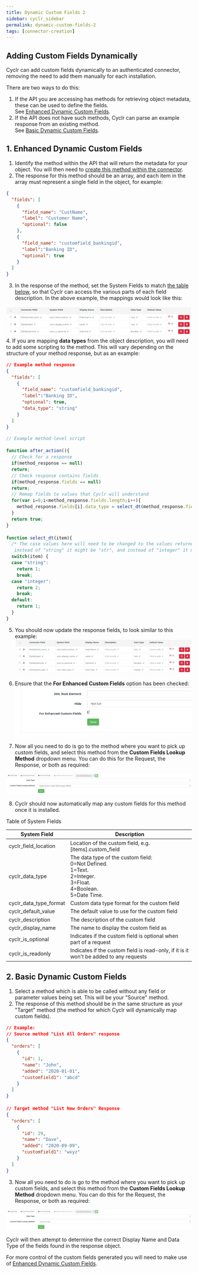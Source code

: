 ```yaml
---
title: Dynamic Custom Fields 2
sidebar: cyclr_sidebar
permalink: dynamic-custom-fields-2
tags: [connector-creation]
---
```


Adding Custom Fields Dynamically
----------------------------------

Cyclr can add custom fields dynamically to an authenticated connector, removing the need to add them manually for each installation.

There are two ways to do this:

1. If the API you are accessing has methods for retrieving object metadata, these can be used to define the fields.  <br>See [Enhanced Dynamic Custom Fields](#Enhanced).
2. If the API does not have such methods, Cyclr can parse an example response from an existing method. <br>See [Basic Dynamic Custom Fields](#Basic).

<a name="Enhanced">1. Enhanced Dynamic Custom Fields</a>
----------------------
1. Identify the method within the API that will return the metadata for your object.  You will then need to [create this method within the connector](./connector-methods).
2. The response for this method should be an array, and each item in the array must represent a single field in the object, for example:
```json
{
  "fields": [
    {
      "field_name": "CustName",
      "label": "Customer Name",
      "optional": false
    },
    {
      "field_name": "customfield_bankingid",
      "label":"Banking ID",
      "optional": true
    }
  ]
}
```
3. In the response of the method, set the System Fields to match [the table below](#systemfields), so that Cyclr can access the various parts of each field description.  In the above example, the mappings would look like this:

![](./images/basic-mappings.png)
4. If you are mapping **data types** from the object description, you will need to add some scripting to the method.  This will vary depending on the structure of your method response, but as an example:
```json
// Example method response
{
  "fields": [
    {
      "field_name": "customfield_bankingid",
      "label":"Banking ID",
      "optional": true,
      "data_type": "string"
    }
  ]
}
```

```javascript
// Example method-level script

function after_action(){
  // Check for a response
  if(method_response == null)
  return;
  // Check response contains fields
  if(method_response.fields == null)
  return;
  // Remap fields to values that Cyclr will understand
  for(var i=0;i<method_response.fields.length;i++){
    method_response.fields[i].data_type = select_dt(method_response.fields[i].data_type);
  }
  return true;
}

function select_dt(item){
  /* The case values here will need to be changed to the values returned by your method, so
   instead of "string" it might be "str", and instead of "integer" it might be "int32".*/
  switch(item) {
  case "string":
    return 1;
    break;
  case "integer":
    return 2;
    break;
  default:
    return 1;
  }
}
```

5. You should now update the response fields, to look similar to this example:
![](./images/basic-mappings-with-dt.png)

6. Ensure that the **For Enhanced Custom Fields** option has been checked:
![](./images/for-enhanced-custom-fields.png)

7. Now all you need to do is go to the method where you want to pick up custom fields, and select this method from the **Custom Fields Lookup Method** dropdown menu.  You can do this for the Request, the Response, or both as required:

![](./images/dynamic_custom_fields_image_2.png)

8. Cyclr should now automatically map any custom fields for this method once it is installed.

<a name="systemfields">Table of System Fields</a>

System Field | Description
--- | ---
cyclr_field_location | Location of the custom field, e.g. [items].custom_field
cyclr_data_type | The data type of the custom field:<br>0=Not Defined. <br>1=Text.<br>2=Integer.<br>3=Float.<br>4=Boolean.<br>5=Date Time.
cyclr_data_type_format | Custom data type format for the custom field
cyclr_default_value | The default value to use for the custom field
cyclr_description | The description of the custom field
cyclr_display_name | The name to display the custom field as
cyclr_is_optional | Indicates if the custom field is optional when part of a request
cyclr_is_readonly | Indicates if the custom field is read-only, if it is it won't be added to any requests

<a name="Basic">2. Basic Dynamic Custom Fields</a>
----------------------
1. Select a method which is able to be called without any field or parameter values being set.  This will be your "Source" method.
2. The response of this method should be in the same structure as your "Target" method (the method for which Cyclr will dynamically map custom fields).

```json
// Example:
// Source method "List All Orders" response
{
  "orders": [
    {
      "id": 1,
      "name": "John",
      "added": "2020-01-01",
      "customfield1": "abcd"
    }
  ]
}

// Target method "List New Orders" Response
{
  "orders": [
    {
      "id": 29,
      "name": "Dave",
      "added": "2020-09-09",
      "customfield1": "wxyz"
    }
  ]
}
```
3. Now all you need to do is go to the method where you want to pick up custom fields, and select this method from the **Custom Fields Lookup Method** dropdown menu.  You can do this for the Request, the Response, or both as required:

![](./images/dynamic_custom_fields_image_1.png)

Cyclr will then attempt to determine the correct Display Name and Data Type of the fields found in the response object.

For more control of the custom fields generated you will need to make use of [Enhanced Dynamic Custom Fields](#Enhanced).

